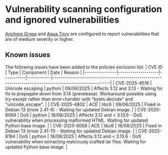 # Vulnerability scanning configuration and ignored vulnerabilities
[Anchore Grype](https://github.com/anchore/grype/) and [Aqua Trivy](https://www.aquasec.com/products/trivy/) are configured to report vulnerabilities that are of medium severity or higher. 

## Known issues
The following issues have been added to the policies exclusion list:
| CVE ID         | Type               | Component | Date       | Reason                                                                                                   |
|----------------|--------------------|-----------|------------|----------------------------------------------------------------------------------------------------------|
| CVE-2025-4516  | Unicode escaping   | python    | 09/06/2025 | Affects 3.12 and 3.13 - Waiting for fix to propagate down from 3.14 (prerelease). Workaround possible using try-except rather than error=handler with "bytes.decode" and "unicode_escape". |
| CVE-2025-4802  | ACE                | libc6     | 09/06/2025 | Fixed in Debian 13 (trixie 2.41-8) - Waiting for updated Debian image. |
| CVE-2025-6069  | DoS                | python    | 18/08/2025 | Affects 3.12 and < 3.13.6 - DoS vulnerability when processing malformed HTML. Waiting for updated Python base image. |
| CVE-2025-8058  | ACE                | libc6     | 18/08/2025 | Fixed in Debian 13 (trixie 2.41-11) - Waiting for updated Debian image. |
| CVE-2025-8194  | DoS                | python    | 18/08/2025 | Affects 3.12 and < 3.13.6 - DoS vulnerability when extracting malciously crafted tar files. Waiting for updated Python base image. |
